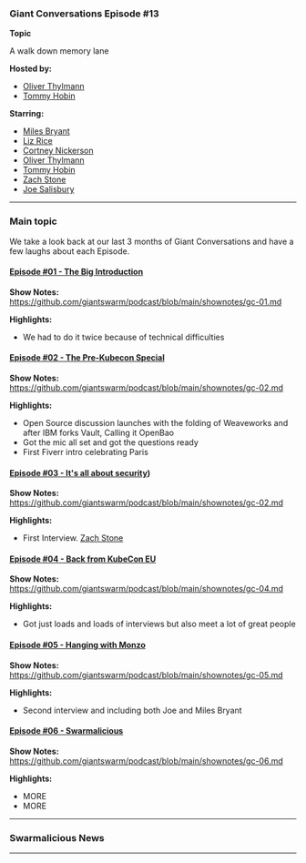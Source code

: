 ### Giant Conversations Episode #13

**Topic** 

A walk down memory lane

**Hosted by:** 

* [Oliver Thylmann](https://twitter.com/othylmann)
* [Tommy Hobin](https://twitter.com/tommyhobin)

**Starring:** 
* [Miles Bryant](https://www.linkedin.com/in/milesbryant/)
* [Liz Rice](https://twitter.com/lizrice)
* [Cortney Nickerson](https://twitter.com/TechTalkingMom)
* [Oliver Thylmann](https://twitter.com/othylmann)
* [Tommy Hobin](https://twitter.com/tommyhobin)
* [Zach Stone](https://twitter.com/StoneZach) 
* [Joe Salisbury](https://twitter.com/salisbury_joe)


------------------------------------------------------------------------------------------------------------------------------
### Main topic
We take a look back at our last 3 months of Giant Conversations and have a few laughs about each Episode.

#### [Episode #01 - The Big Introduction](https://open.spotify.com/episode/0RwRHWYBwfn47JNguER0Ts?si=5d6699fb81de47fd)

**Show Notes:** https://github.com/giantswarm/podcast/blob/main/shownotes/gc-01.md

**Highlights:**
- We had to do it twice because of technical difficulties

#### [Episode #02 - The Pre-Kubecon Special](https://open.spotify.com/episode/2O6uJJLfxBlw0vo5AjjqWc?si=48c151c9de334f62)

**Show Notes:** https://github.com/giantswarm/podcast/blob/main/shownotes/gc-02.md

**Highlights:**
- Open Source discussion launches with the folding of Weaveworks and after IBM forks Vault, Calling it OpenBao
- Got the mic all set and got the questions ready
- First Fiverr intro celebrating Paris

#### [Episode #03 - It's all about security](https://open.spotify.com/episode/3WYLaYJ5YUv6lPGnh5IV1C?si=bq6iPvt-SRCYH6O0f_QdAA))

**Show Notes:** https://github.com/giantswarm/podcast/blob/main/shownotes/gc-02.md

**Highlights:**
- First Interview. [Zach Stone](https://twitter.com/StoneZach)


#### [Episode #04 - Back from KubeCon EU](https://open.spotify.com/episode/6OaDFabg49OWdsGSG3cdDq?si=y3elZVOJRvavY1R2s1UvPA)

**Show Notes:** https://github.com/giantswarm/podcast/blob/main/shownotes/gc-04.md

**Highlights:**
- Got just loads and loads of interviews but also meet a lot of great people

#### [Episode #05 - Hanging with Monzo](https://open.spotify.com/episode/6OaDFabg49OWdsGSG3cdDq?si=y3elZVOJRvavY1R2s1UvPA)

**Show Notes:** https://github.com/giantswarm/podcast/blob/main/shownotes/gc-05.md

**Highlights:**
- Second interview and including both Joe and Miles Bryant

#### [Episode #06 - Swarmalicious](https://open.spotify.com/episode/4YKafFEXzKcVxyjOVm7pTN?si=O-OXc1k4Tk6-_CrTKVxhOw)

**Show Notes:** https://github.com/giantswarm/podcast/blob/main/shownotes/gc-06.md

**Highlights:**
- MORE
- MORE

------------------------------------------------------------------------------------------------------------------------------

### Swarmalicious News 


------------------------------------------------------------------------------------------------------------------------------
